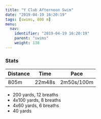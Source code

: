 ```yaml
---
title: "Y Club Afternoon Swim"
date: "2019-04-19 16:20:19"
tags: [swims, 800 m]
menu:
  nav:
    identifier: "2019-04-19 16:20:19"
    parent: "swims"
    weight: 130
---
```


### Stats

| Distance | Time | Pace |
|----------|------|------|
|805m|22m48s|2m50s/100m|

- 200 yards, 12 breaths
- 4x100 yards, 8 breaths
- 4x60 yards, 6 breaths
- 40 yards
